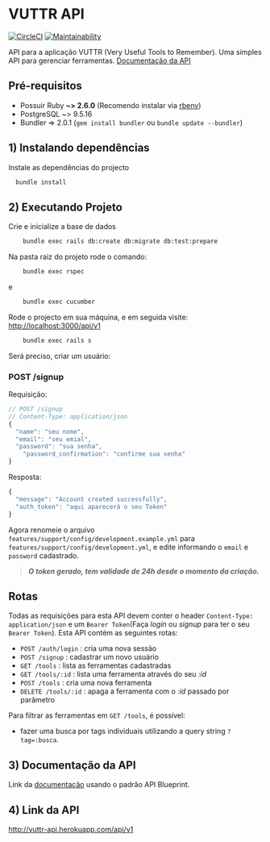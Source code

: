 # VUTTR API

[![CircleCI](https://circleci.com/gh/nelsonmfinda/vuttr-api.svg?style=svg)](https://circleci.com/gh/nelsonmfinda/vuttr-api)
[![Maintainability](https://api.codeclimate.com/v1/badges/d7d52a50d1e28dcb84e8/maintainability)](https://codeclimate.com/github/nelsonmfinda/vuttr-api/maintainability)

API para a aplicação VUTTR (Very Useful Tools to Remember). Uma simples API para gerenciar ferramentas. [Documentação da API](https://vuttrapiv1.docs.apiary.io/)

## Pré-requisitos

- Possuir Ruby **~> 2.6.0** (Recomendo instalar via [rbenv](https://github.com/sstephenson/rbenv))
- PostgreSQL ~> 9.5.16
- Bundler => 2.0.1 (`gem install bundler` ou `bundle update --bundler`)

## 1) Instalando dependências

Instale as dependências do projecto

```sh
  bundle install
```

## 2) Executando Projeto

Crie e inicialize a base de dados

```sh
    bundle exec rails db:create db:migrate db:test:prepare
```

Na pasta raiz do projeto rode o comando:

```sh
    bundle exec rspec
```

e

```sh
    bundle exec cucumber
```

Rode o projecto em sua máquina, e em seguida visite: <http://localhost:3000/api/v1>

```sh
    bundle exec rails s
```

Será preciso, criar um usuário:

### POST /signup

Requisição:

```javascript
// POST /signup
// Content-Type: application/json
{
  "name": "seu nome",
  "email": "seu emial",
  "password": "sua senha",
    "password_confirmation": "confirme sua senha"
}
```

Resposta:

```javascript
{
  "message": "Account created successfully",
  "auth_token": "aqui aparecerá o seu Token"
}
```

Agora renomeie o arquivo ```features/support/config/development.example.yml``` para ```features/support/config/development.yml```, e edite informando o ```email``` e ```password``` cadastrado.

> ***O token gerado, tem validade de 24h desde o momento da criação.***

## Rotas

Todas as requisições para esta API devem conter o header `Content-Type: application/json` e um `Bearer Token`(Faça _login_ ou _signup_ para ter o seu `Bearer Token`).
Esta API contém as seguintes rotas:

- `POST /auth/login` : cria uma nova sessão
- `POST /signup` : cadastrar um novo usuário
- `GET /tools` : lista as ferramentas cadastradas
- `GET /tools/:id` : lista uma ferramenta através do seu _:id_
- `POST /tools` : cria uma nova ferramenta
- `DELETE /tools/:id` : apaga a ferramenta com o _:id_ passado por parâmetro

Para filtrar as ferramentas em `GET /tools`, é possível:

- fazer uma busca por tags individuais utilizando a query string `?tag=:busca`.

## 3) Documentação da API

Link da [documentação](https://vuttrapiv1.docs.apiary.io/#) usando o padrão API Blueprint.

## 4) Link da API

<http://vuttr-api.herokuapp.com/api/v1>
